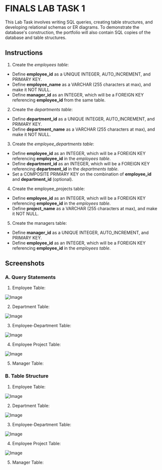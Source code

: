 # FINALS LAB TASK 1
This Lab Task involves writing SQL queries, creating table structures, and developing relational schemas or ER diagrams.  To demonstrate the database's construction, the portfolio will also contain SQL copies of the database and table structures.

## Instructions

1. Create the *employees table*:
- Define **employee_id** as a UNIQUE INTEGER, AUTO_INCREMENT, and PRIMARY KEY.
- Define **employee_name** as a VARCHAR (255 characters at max), and make it NOT NULL.
- Define **manager_id** as an INTEGER, which will be a FOREIGN KEY referencing **employee_id** from the same table.

2. Create the *departments table*:
- Define **department_id** as a UNIQUE INTEGER, AUTO_INCREMENT, and PRIMARY KEY.
- Define **department_name** as a VARCHAR (255 characters at max), and make it NOT NULL.

3. Create the *employee_departments table*:
- Define **employee_id** as an INTEGER, which will be a FOREIGN KEY referencing **employee_id** in the *employees table*.
- Define **department_id** as an INTEGER, which will be a FOREIGN KEY referencing **department_id** in the *departments table*.
- Set a COMPOSITE PRIMARY KEY on the combination of **employee_id** and **department_id** (optional).

4. Create the employee_projects table:
- Define **employee_id** as an INTEGER, which will be a FOREIGN KEY referencing **employee_id** in the *employees table*.
- Define **project_name** as a VARCHAR (255 characters at max), and make it NOT NULL.

5. Create the managers table:
- Define **manager_id** as a UNIQUE INTEGER, AUTO_INCREMENT, and PRIMARY KEY.
- Define **employee_id** as an INTEGER, which will be a FOREIGN KEY referencing **employee_id** in the *employees table*.

## Screenshots
### A. Query Statements

1. Employee Table:

![Image](https://github.com/user-attachments/assets/5c40896b-3ec1-4aa3-9385-30e50efd2716)

2. Department Table:

![Image](https://github.com/user-attachments/assets/90f6d08e-f49c-4999-91c6-d26aa396fa93)

3. Employee-Department Table:

![Image](https://github.com/user-attachments/assets/a6617e7b-45ee-4691-9ab2-dba75686b7cc)

4. Employee Project Table:

![Image](https://github.com/user-attachments/assets/caf8f6a7-c06d-4a46-9c71-34d72330db4e)

5. Manager Table:


### B. Table Structure

1. Employee Table:

![Image](https://github.com/user-attachments/assets/29d85d2e-ddf1-453a-9661-d66dc81947cf)

2. Department Table:

![Image](https://github.com/user-attachments/assets/a4da5424-2c11-4885-86f7-25d4a9478d66)

3. Employee-Department Table:

![Image](https://github.com/user-attachments/assets/b0eff757-edfc-4a95-856e-bf529d57bddf)

4. Employee Project Table:

![Image](https://github.com/user-attachments/assets/71fa586c-1200-4cd2-ac17-4cf670c78d97)

5. Manager Table:


